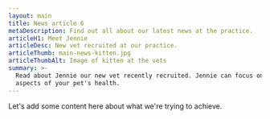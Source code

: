 ```yaml
---
layout: main
title: News article 6
metaDescription: Find out all about our latest news at the practice.
articleH1: Meet Jennie
articleDesc: New vet recruited at our practice.
articleThumb: main-news-kitten.jpg
articleThumbAlt: Image of kitten at the vets
summary: >-
  Read about Jennie our new vet recently recruited. Jennie can focus on all
  aspects of your pet's health.
---
```


Let's add some content here about what we're trying to achieve.